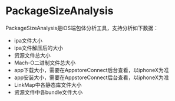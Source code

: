 # PackageSizeAnalysis
PackageSizeAnalysis是iOS端包体分析工具，支持分析如下数据：
- ipa文件大小
- ipa文件解压后的大小
- 资源文件总大小
- Mach-O二进制文件总大小
- app下载大小，需要在AppstoreConnect后台查看，以iphoneX为准
- app安装大小，需要在AppstoreConnect后台查看，以iphoneX为准
- LinkMap中各静态库文件大小
- 资源文件中各bundle文件大小


